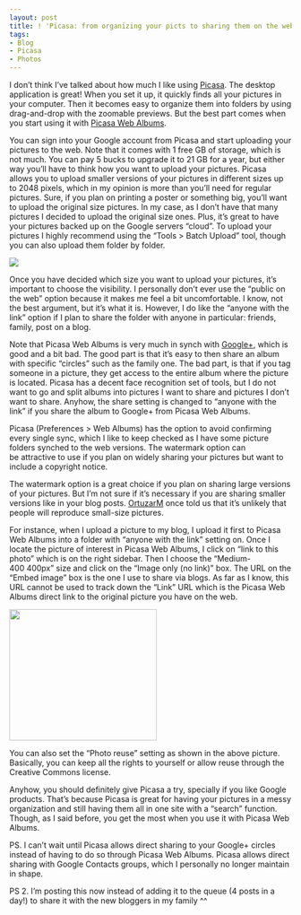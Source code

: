 ```yaml
---
layout: post
title: ! 'Picasa: from organizing your picts to sharing them on the web'
tags:
- Blog
- Picasa
- Photos
---
```

<p>I don&#8217;t think I&#8217;ve talked about how much I like using <a href="http://picasa.google.com/">Picasa</a>. The desktop application is great! When you set it up, it quickly finds all your pictures in your computer. Then it becomes easy to organize them into folders by using drag-and-drop with the zoomable previews. But the best part comes when you start using it with <a href="https://picasaweb.google.com">Picasa Web Albums</a>. </p>
<p>You can sign into your Google account from Picasa and start uploading your pictures to the web. Note that it comes with 1 free GB of storage, which is not much. You can pay 5 bucks to upgrade it to 21&#160;GB for a year, but either way you&#8217;ll have to think how you want to upload your pictures. Picasa allows you to upload smaller versions of your pictures in different sizes up to 2048 pixels, which in my opinion is more than you&#8217;ll need for regular pictures. Sure, if you plan on printing a poster or something big, you&#8217;ll want to upload the original size pictures. In my case, as I don&#8217;t have that many pictures I decided to upload the original size ones. Plus, it&#8217;s great to have your pictures backed up on the Google servers &#8220;cloud&#8221;. To upload your pictures I highly recommend using the &#8220;Tools &gt; Batch Upload&#8221; tool, though you can also upload them folder by folder.</p>
<p><img src="https://lh3.googleusercontent.com/-CrZkrobojys/Tx4nCjH6vpI/AAAAAAAATEA/2fGzdUbigMA/s400/Screen%252520shot%2525202012-01-23%252520at%25252010.34.29%252520PM.jpg"/></p>
<p>Once you have decided which size you want to upload your pictures, it&#8217;s important to choose the visibility. I personally don&#8217;t ever use the &#8220;public on the web&#8221; option because it makes me feel a bit uncomfortable. I know, not the best argument, but it&#8217;s what it is. However, I do like the &#8220;anyone with the link&#8221; option if I plan to share the folder with anyone in particular: friends, family, post on a blog.</p>
<p>Note that Picasa Web Albums is very much in synch with <a href="https://plus.google.com">Google+</a>, which is good and a bit bad. The good part is that it&#8217;s easy to then share an album with specific &#8220;circles&#8221; such as the family one. The bad part, is that if you tag someone in a picture, they get access to the entire album where the picture is located. Picasa has a decent face recognition set of tools, but I do not want to go and split albums into pictures I want to share and pictures I don&#8217;t want to share. Anyhow, the share setting is changed to &#8220;anyone with the link&#8221; if you share the album to Google+ from Picasa Web Albums.</p>
<p>Picasa (Preferences &gt; Web Albums) has the option to avoid confirming every single sync, which I like to keep checked as I have some picture folders synched to the web versions. The watermark option can be attractive to use if you plan on widely sharing your pictures but want to include a copyright notice. </p>
<p>The watermark option is a great choice if you plan on sharing large versions of your pictures. But I&#8217;m not sure if it&#8217;s necessary if you are sharing smaller versions like in your blog posts. <a href="http://ortuzarm.com/">OrtuzarM</a> once told us that it&#8217;s unlikely that people will reproduce small-size pictures.</p>
<p>For instance, when I upload a picture to my blog, I upload it first to Picasa Web Albums into a folder with &#8220;anyone with the link&#8221; setting on. Once I locate the picture of interest in Picasa Web Albums, I click on &#8220;link to this photo&#8221; which is on the right sidebar. Then I choose the &#8220;Medium-400&#160;400px&#8221; size and click on the &#8220;Image only (no link)&#8221; box. The URL on the &#8220;Embed image&#8221; box is the one I use to share via blogs. As far as I know, this URL cannot be used to track down the &#8220;Link&#8221; URL which is the Picasa Web Albums direct link to the original picture you have on the web.</p>
<p><img height="234" src="https://lh5.googleusercontent.com/-19Lj3VX_uc4/Tx4wnNFWB8I/AAAAAAAATEI/ZEOymiWIOCA/s800/Screen%252520shot%2525202012-01-23%252520at%25252011.15.57%252520PM.jpg" width="263"/></p>
<p>You can also set the &#8220;Photo reuse&#8221; setting as shown in the above picture. Basically, you can keep all the rights to yourself or allow reuse through the Creative Commons license.</p>
<p>Anyhow, you should definitely give Picasa a try, specially if you like Google products. That&#8217;s because Picasa is great for having your pictures in a messy organization and still having them all in one site with a &#8220;search&#8221; function. Though, as I said before, you get the most when you use it with Picasa Web Albums.</p>
<p>PS. I can&#8217;t wait until Picasa allows direct sharing to your Google+ circles instead of having to do so through Picasa Web Albums. Picasa allows direct sharing with Google Contacts groups, which I personally no longer maintain in shape.</p>
<p>PS 2. I&#8217;m posting this now instead of adding it to the queue (4 posts in a day!) to share it with the new bloggers in my family ^^</p>
